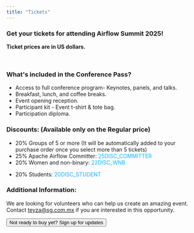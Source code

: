 ```yaml
---
title: "Tickets"
---
```


### Get your tickets for attending Airflow Summit 2025!


<script src="https://js.tito.io/v2/with/ga4,hits" async></script>
<tito-widget event="airflowsummit/2025"></tito-widget>

****Ticket prices are in US dollars.****

<br>

### What's included in the Conference Pass?

- Access to full conference program- Keynotes, panels, and talks. 
- Breakfast, lunch, and coffee breaks.
- Event opening reception.
- Participant kit - Event t-shirt & tote bag.
- Participation diploma. 

### Discounts: (Available only on the Regular price)

<ul>

 <li> 20% Groups of 5 or more (It will be automatically added to your purchase order once you select more than 5 tickets)</li>
 <li> 25% Apache Airflow Committer: <a style="color: #0eb6ff">25DISC_COMMITTER</a></li>
 <li> 20% Women and non-binary: <a style="color: #0eb6ff">22DISC_WNB</a></li>
 <li> <p>20% Students: <a style="color: #0eb6ff">20DISC_STUDENT</a></li>

</ul>

### Additional Information:

We are looking for volunteers who can help us create an amazing event. Contact teyza@sg.com.mx if you are interested in this opportunity. 


<div class="text-center">
<button data-tf-popup="PrHqp115" data-tf-opacity="100" data-tf-size="100" data-tf-iframe-props="title=Airflow Summit 2025 - Interested" data-tf-transitive-search-params data-tf-medium="snippet" data-tf-hidden="utm_source=,utm_medium=,utm_campaign=" class="btn my-3 btn-rounded btn-primary hero-button">Not ready to buy yet? Sign up for updates</button><script src="//embed.typeform.com/next/embed.js"></script>
</div>
 

         
